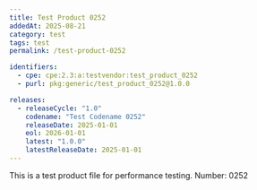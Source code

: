 ```yaml
---
title: Test Product 0252
addedAt: 2025-08-21
category: test
tags: test
permalink: /test-product-0252

identifiers:
  - cpe: cpe:2.3:a:testvendor:test_product_0252
  - purl: pkg:generic/test_product_0252@1.0.0

releases:
  - releaseCycle: "1.0"
    codename: "Test Codename 0252"
    releaseDate: 2025-01-01
    eol: 2026-01-01
    latest: "1.0.0"
    latestReleaseDate: 2025-01-01
---
```


This is a test product file for performance testing. Number: 0252

